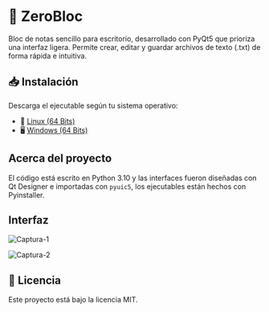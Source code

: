 # 📝 ZeroBloc  
Bloc de notas sencillo para escritorio, desarrollado con PyQt5 que prioriza una interfaz ligera. Permite crear, editar y guardar archivos de texto (.txt) de forma rápida e intuitiva.  

## 📥 Instalación  
Descarga el ejecutable según tu sistema operativo:  
- 🐧 [Linux (64 Bits)](build/qtBloc_Linux.zip)
- 🖥️ [Windows (64 Bits)](build/qtBloc_windows.zip)

## Acerca del proyecto  
El código está escrito en Python 3.10 y las interfaces fueron diseñadas con Qt Designer e importadas con `pyuic5`, los ejecutables están hechos con Pyinstaller.  

## Interfaz   
![Captura-1](img/screenshot-1.png)

![Captura-2](img/screenshot-2.png)

## 📜 Licencia  
Este proyecto está bajo la licencia MIT.  
